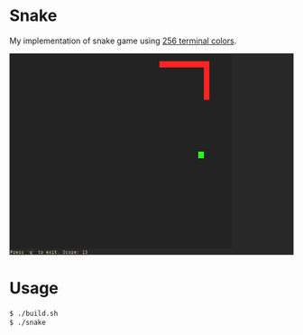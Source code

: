 # Snake

My implementation of snake game using [256 terminal colors](https://www.ditig.com/256-colors-cheat-sheet).

![thumb](./imgs/thumb.png)

# Usage

```bash
$ ./build.sh
$ ./snake
```
